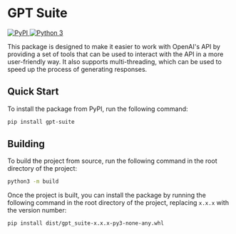 # GPT Suite
<p>
<a href="https://pypi.org/project/gpt-suite/">
    <img src="https://img.shields.io/pypi/v/gpt-suite" alt="PyPI">
    <img src="https://img.shields.io/pypi/pyversions/gpt-suite" alt="Python 3">
</a>
</p>

This package is designed to make it easier to work with OpenAI's API by providing a set of tools that can be used to interact with the API in a more user-friendly way. It also supports multi-threading, which can be used to speed up the process of generating responses.

## Quick Start
To install the package from PyPI, run the following command:
```bash
pip install gpt-suite
```

## Building
To build the project from source, run the following command in the root directory of the project:
```bash
python3 -m build
```
Once the project is built, you can install the package by running the following command in the root directory of the project, replacing `x.x.x` with the version number:
```bash
pip install dist/gpt_suite-x.x.x-py3-none-any.whl
```